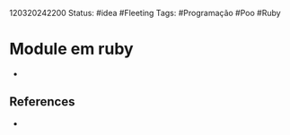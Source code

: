 120320242200
Status: #idea #Fleeting 
Tags: #Programação #Poo #Ruby 
# Module em ruby

*
## References
*
